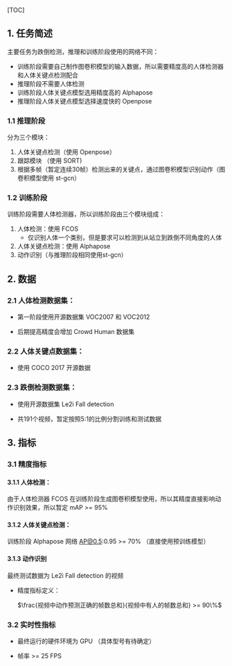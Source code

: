 

[TOC]

## 1. 任务简述

主要任务为跌倒检测，推理和训练阶段使用的网络不同：

+ 训练阶段需要自己制作图卷积模型的输入数据，所以需要精度高的人体检测器和人体关键点检测配合
+ 推理阶段不需要人体检测
+ 训练阶段人体关键点模型选用精度高的 Alphapose
+ 推理阶段人体关键点模型选择速度快的 Openpose



### 1.1 推理阶段

分为三个模块：

1. 人体关键点检测（使用 Openpose）
2. 跟踪模块 （使用 SORT)
3. 根据多帧（暂定连续30帧）检测出来的关键点，通过图卷积模型识别动作（图卷积模型使用 st-gcn）



### 1.2 训练阶段

训练阶段需要人体检测器，所以训练阶段由三个模块组成：

1. 人体检测：使用 FCOS
   + 仅识别人体一个类别，但是要求可以检测到从站立到跌倒不同角度的人体
2. 人体关键点检测：使用 Alphapose
3. 动作识别（与推理阶段相同使用st-gcn）



## 2. 数据

### 2.1 人体检测数据集：

+ 第一阶段使用开源数据集 VOC2007 和 VOC2012

+ 后期提高精度会增加 Crowd Human 数据集

  

### 2.2 人体关键点数据集：

+ 使用 COCO 2017 开源数据

  

### 2.3 跌倒检测数据集：

+ 使用开源数据集 Le2i Fall detection

+ 共191个视频，暂定按照5:1的比例分割训练和测试数据



## 3. 指标

### 3.1 精度指标

#### 3.1.1 人体检测：

由于人体检测器 FCOS 在训练阶段生成图卷积模型使用，所以其精度直接影响动作识别效果，所以暂定 mAP >= 95%



#### 3.1.2 人体关键点检测：

训练阶段 Alphapose 网络  AP@0.5:0.95 >= 70% （直接使用预训练模型）



#### 3.1.3 动作识别

最终测试数据为 Le2i Fall detection 的视频

+ 精度指标定义：

   $\frac{视频中动作预测正确的帧数总和}{视频中有人的帧数总和} >= 90\%$



### 3.2 实时性指标

+ 最终运行的硬件环境为 GPU （具体型号有待确定）

+ 帧率 >= 25 FPS 
